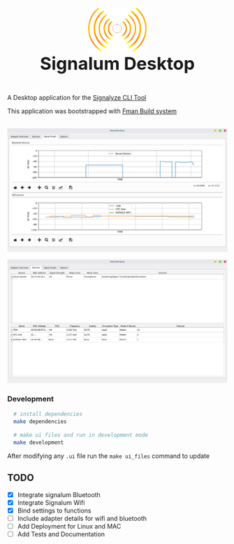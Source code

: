 <p align="center">
  <img src="assets/signalum.png" height="100" /><br/>
  <span><b style="font-size:40px">Signalum Desktop</b>
</p>
<br>


A Desktop application for the <a href="https://github.com/bisoncorps/signalum" title="Signalyze CLI Tool">Signalyze CLI Tool</a>

This application was bootstrapped with <a href="https://github.com/mherrmann/fbs" title="fbs">Fman Build system</a>
<br> <br>

![Signal-Graph](assets/signal-graph.png)

![Devices](assets/devices.png)


### Development

```bash
  # install dependencies
  make dependencies
```

```bash
  # make ui files and run in development mode
  make development
```


After modifying any `.ui` file run the `make ui_files` command to update


## TODO

- [x] Integrate signalum Bluetooth
- [x] Integrate Signalum Wifi
- [x] Bind settings to functions
- [ ] Include adapter details for wifi and bluetooth
- [ ] Add Deployment for Linux and MAC
- [ ] Add Tests and Documentation
